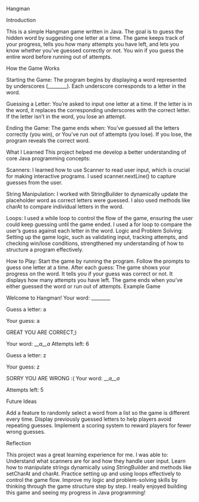 Hangman

Introduction

This is a simple Hangman game written in Java. The goal is to guess the hidden word by suggesting one letter at a time. The game keeps track of your progress, tells you how many attempts you have left, and lets you know whether you’ve guessed correctly or not. You win if you guess the entire word before running out of attempts.

How the Game Works

Starting the Game:
The program begins by displaying a word represented by underscores (________). Each underscore corresponds to a letter in the word.

Guessing a Letter:
You’re asked to input one letter at a time. If the letter is in the word, it replaces the corresponding underscores with the correct letter.
If the letter isn’t in the word, you lose an attempt.

Ending the Game:
The game ends when:
You’ve guessed all the letters correctly (you win), or
You’ve run out of attempts (you lose). If you lose, the program reveals the correct word.


What I Learned
This project helped me develop a better understanding of core Java programming concepts:

Scanners:
I learned how to use Scanner to read user input, which is crucial for making interactive programs. I used scanner.nextLine() to capture guesses from the user.

String Manipulation:
I worked with StringBuilder to dynamically update the placeholder word as correct letters were guessed. I also used methods like charAt to compare individual letters in the word.

Loops:
I used a while loop to control the flow of the game, ensuring the user could keep guessing until the game ended.
I used a for loop to compare the user’s guess against each letter in the word.
Logic and Problem Solving:
Setting up the game logic, such as validating input, tracking attempts, and checking win/lose conditions, strengthened my understanding of how to structure a program effectively.

How to Play:
Start the game by running the program.
Follow the prompts to guess one letter at a time.
After each guess:
The game shows your progress on the word.
It tells you if your guess was correct or not.
It displays how many attempts you have left.
The game ends when you’ve either guessed the word or run out of attempts.
Example Game

Welcome to Hangman!
Your word: ________

Guess a letter: a

Your guess: a

GREAT YOU ARE CORRECT;)

Your word: ___a__a_
Attempts left: 6

Guess a letter: z

Your guess: z

SORRY YOU ARE WRONG :(
Your word: ___a__a_

Attempts left: 5


Future Ideas

Add a feature to randomly select a word from a list so the game is different every time.
Display previously guessed letters to help players avoid repeating guesses.
Implement a scoring system to reward players for fewer wrong guesses.


Reflection

This project was a great learning experience for me. I was able to:
Understand what scanners are for and how they handle user input.
Learn how to manipulate strings dynamically using StringBuilder and methods like setCharAt and charAt.
Practice setting up and using loops effectively to control the game flow.
Improve my logic and problem-solving skills by thinking through the game structure step by step.
I really enjoyed building this game and seeing my progress in Java programming!

